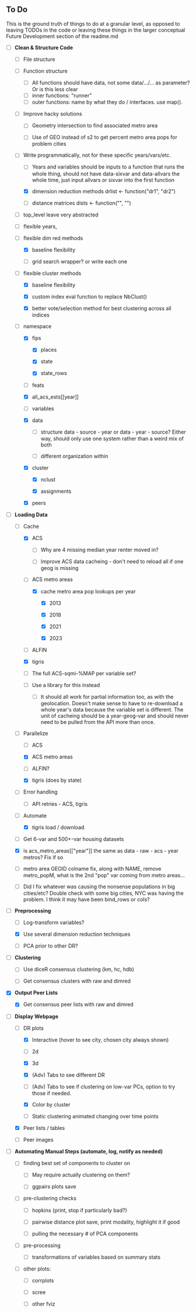 ## To Do

This is the ground truth of things to do at a granular level, as opposed to leaving TODOs in the code or leaving these things in the larger conceptual Future Development section of the readme.md

- [ ] **Clean & Structure Code**
  
  - [ ] File structure 
  
  - [ ] Function structure
    
    - [ ] All functions should have data, not some data/.../... as parameter? Or is this less clear
    - [ ] inner functions: "runner"
    - [ ] outer functions: name by what they do / interfaces. use map().
  
  - [ ] Improve hacky solutions
    
    - [ ] Geometry intersection to find associated metro area
    
    - [ ] Use of GEO instead of s2 to get percent metro area pops for problem cities
  
  - [ ] Write programmatically, not for these specific years/vars/etc.
    
    - [ ] Years and variables should be inputs to a function that runs the whole thing, should not have data-sixvar and data-allvars the whole time, just input allvars or sixvar into the first function
    
    - [x] dimension reduction methods drlist <- function("dr1", "dr2")
    
    - [ ] distance matrices dists <- function("", "")
  
  - [ ] top_level leave very abstracted
  
  - [ ] flexible years, 
  
  - [ ] flexible dim red methods
    
    - [x] baseline flexibility
    
    - [ ] grid search wrapper? or write each one
  
  - [ ] flexible cluster methods
    
    - [x] baseline flexibility
    
    - [x] custom index eval function to replace NbClust()
    
    - [x] better vote/selection method for best clustering across all indices
  
  - [ ] namespace
    
    - [x] fips
      
      - [x] places
      
      - [x] state
      
      - [x] state_rows
    
    - [ ] feats
    
    - [x] all_acs_ests[[year]]
    
    - [ ] variables
    
    - [x] data
      
      - [ ] structure data - source - year or data - year - source? Either way, should only use one system rather than a weird mix of both
      
      - [ ] different organization within
    
    - [x] cluster
      
      - [x] nclust
      
      - [x] assignments
    
    - [x] peers

- [ ] **Loading Data**
  
  - [ ] Cache
    
    - [x] ACS
      
      - [ ] Why are 4 missing median year renter moved in?
      
      - [ ] Improve ACS data cacheing - don't need to reload all if one geog is missing
    
    - [ ] ACS metro areas 
      
      - [x] cache metro area pop lookups per year
        
        - [x] 2013
        
        - [x] 2018
        
        - [x] 2021
        
        - [x] 2023
    
    - [ ] ALFIN
    
    - [x] tigris
    
    - [ ] The full ACS-sqmi-%MAP per variable set? 
    
    - [ ] Use a library for this instead
      
      - [ ] It should all work for partial information too, as with the geolocation. Doesn't make sense to have to re-download a whole year's data because the variable set is different. The unit of cacheing should be a year-geog-var and should never need to be pulled from the API more than once.
  
  - [ ] Parallelize
    
    - [ ] ACS
    
    - [x] ACS metro areas
    
    - [ ] ALFIN?
    
    - [x] tigris (does by state)
  
  - [ ] Error handling
    
    - [ ] API retries - ACS, tigris
  
  - [ ] Automate
    
    - [x] tigris load / download
  
  - [ ] Get 6-var and 500+-var housing datasets
  
  - [x] is acs_metro_areas[["year"]] the same as data - raw - acs - year metros? Fix if so
  
  - [ ] metro area GEOID colname fix, along with NAME, remove metro_popM, what is the 2nd "pop" var coming from metro areas...
  
  - [ ] Did I fix whatever was causing the nonsense populations in big cities/etc? Double check with some big cities, NYC was having the problem. I think it may have been bind_rows or cols?

- [ ] **Preprocessing**
  
  - [ ] Log-transform variables?
  
  - [x] Use several dimension reduction techniques
  
  - [ ] PCA prior to other DR?

- [ ] **Clustering**
  
  - [ ] Use diceR consensus clustering (km, hc, hdb)
  
  - [ ] Get consensus clusters with raw and dimred

- [x] **Output Peer Lists**
  
  - [x] Get consensus peer lists with raw and dimred 

- [ ] **Display Webpage**
  
  - [ ] DR plots
    
    - [x] Interactive (hover to see city, chosen city always shown)
    
    - [ ] 2d
    
    - [x] 3d
    
    - [x] (Adv) Tabs to see different DR 
    
    - [ ] (Adv) Tabs to see if clustering on low-var PCs, option to try those if needed.
    
    - [x] Color by cluster
    
    - [ ] Static clustering animated changing over time points
  
  - [x] Peer lists / tables
  
  - [ ] Peer images

- [ ] **Automating Manual Steps (automate, log, notify as needed)**
  
  - [ ] finding best set of components to cluster on 
    
    - [ ] May require actually clustering on them?
    
    - [ ] ggpairs plots save
  
  - [ ] pre-clustering checks
    
    - [ ] hopkins (print, stop if particularly bad?)
    
    - [ ] pairwise distance plot save, print modality, highlight it if good
    
    - [ ] pulling the necessary # of PCA components
  
  - [ ] pre-processing
    
    - [ ] transformations of variables based on summary stats
  
  - [ ] other plots:
    
    - [ ] corrplots
    
    - [ ] scree
    
    - [ ] other fviz

